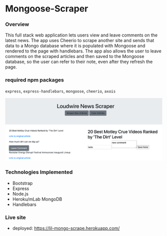 # Mongoose-Scraper

### Overview

This full stack web application lets users view and leave comments on the latest news. The app uses Cheerio to scrape another site and sends that data to a Mongo database where it is populated with Mongoose and rendered to the page with handlebars. The app also allows the user to leave comments on the scraped articles and then saved to the Mongoose database, so the user can refer to their note, even after they refresh the page.


### required npm packages

`express`, `express-handlebars`, `mongoose`, `cheerio`, `axois`


![landing-page](public/images/scraper.png)


### Technologies Implemented

* Bootstrap
* Express
* Node.js
* Heroku/mLab MongoDB
* Handlebars

### Live site

* deployed: https://lil-mongo-scrape.herokuapp.com/